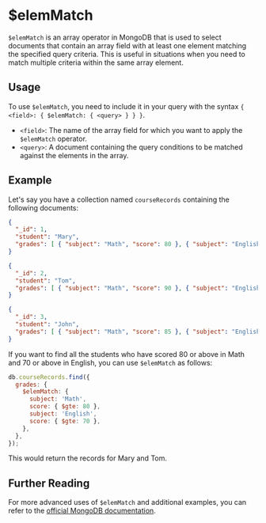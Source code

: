 # $elemMatch

`$elemMatch` is an array operator in MongoDB that is used to select documents that contain an array field with at least one element matching the specified query criteria. This is useful in situations when you need to match multiple criteria within the same array element.

## Usage

To use `$elemMatch`, you need to include it in your query with the syntax `{ <field>: { $elemMatch: { <query> } } }`.

- `<field>`: The name of the array field for which you want to apply the `$elemMatch` operator.
- `<query>`: A document containing the query conditions to be matched against the elements in the array.

## Example

Let's say you have a collection named `courseRecords` containing the following documents:

```json
{
  "_id": 1,
  "student": "Mary",
  "grades": [ { "subject": "Math", "score": 80 }, { "subject": "English", "score": 75 } ]
}

{
  "_id": 2,
  "student": "Tom",
  "grades": [ { "subject": "Math", "score": 90 }, { "subject": "English", "score": 80 } ]
}

{
  "_id": 3,
  "student": "John",
  "grades": [ { "subject": "Math", "score": 85 }, { "subject": "English", "score": 65 } ]
}
```

If you want to find all the students who have scored 80 or above in Math and 70 or above in English, you can use `$elemMatch` as follows:

```javascript
db.courseRecords.find({
  grades: {
    $elemMatch: {
      subject: 'Math',
      score: { $gte: 80 },
      subject: 'English',
      score: { $gte: 70 },
    },
  },
});
```

This would return the records for Mary and Tom.

## Further Reading

For more advanced uses of `$elemMatch` and additional examples, you can refer to the [official MongoDB documentation](https://docs.mongodb.com/manual/reference/operator/query/elemMatch/).
